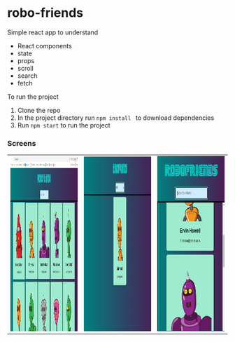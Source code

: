 # robo-friends
Simple react app to understand
 * React components
 * state
 * props
 * scroll
 * search
 * fetch

 To run the project

 1. Clone the repo
 2. In the project directory run `npm install ` to download dependencies
 3. Run `npm start` to run the project


### Screens
<table>
  <tr>
    <td><img src="./screens/1.PNG" width=270 height=400></td>
    <td><img src="./screens/2.PNG" width=270 height=400></td>
    <td><img src="./screens/3.PNG" width=270 height=400></td>   
  </tr>
 </table>
